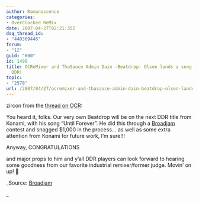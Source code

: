 ```yaml
---
author: Ramaniscence
categories:
- OverClocked ReMix
date: 2007-04-27T02:21:35Z
dsq_thread_id:
- "440309446"
forum:
- "12"
guid: "600"
id: 1499
title: OCReMixer and ThaSauce Admin Dain -Beatdrop- Olsen lands a song in the next
  DDR!
topic:
- "2578"
url: /2007/04/27/ocremixer-and-thasauce-admin-dain-beatdrop-olsen-lands-a-song-in-the-next-ddr/
---
```


zircon from the <a href="http://www.ocremix.org/forums/showthread.php?t=9279" target="_blank">thread on OCR</a>:

You heard it, folks. Our very own Beatdrop will be on the next DDR title from Konami, with his song &#8220;Until Forever&#8221;. He did this through a <a target="_blank" href="http://www.broadjam.com/">Broadjam</a> contest and snagged $1,000 in the process&#8230; as well as some extra attention from Konami for future work, I&#8217;m sure!!!

Anyway, CONGRATULATIONS
  
and major props to him and y&#8217;all DDR players can look forward to hearing some goodness from our favorite industrial remixer/former judge. Movin&#8217; on up! 🙂

_Source: <a href="http://www.broadjam.com/submissions/details/winners/20_winners.asp?contest_id=147" target="_blank">Broadjam</a>
  
_